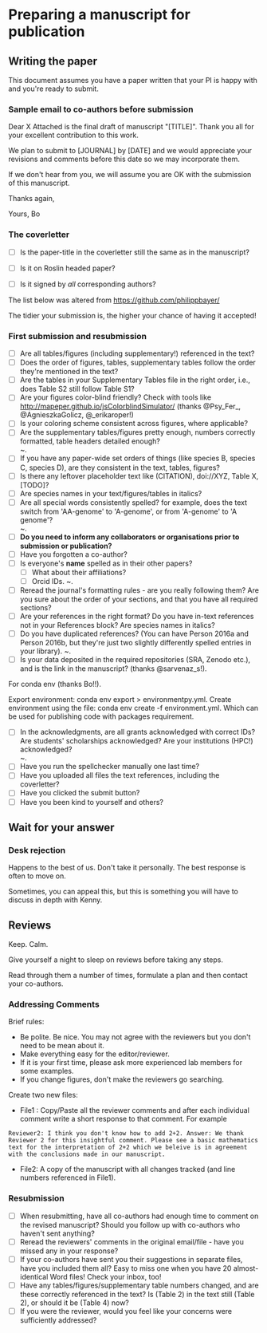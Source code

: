 # Preparing a manuscript for publication

## Writing the paper

This document assumes you have a paper written that your PI is happy with and you're ready to submit. 


### Sample email to co-authors before submission

Dear X
Attached is the final draft of manuscript "[TITLE]". Thank you all for your excellent contribution to this work. 

We plan to submit to [JOURNAL] by [DATE] and we would appreciate your revisions and comments before this date so we may incorporate them.

If we don't hear from you, we will assume you are OK with the submission of this manuscript.

Thanks again,

Yours,
Bo



### The coverletter
- [ ] Is the paper-title in the coverletter still the same as in the manuscript?
- [ ] Is it on Roslin headed paper?
- [ ] Is it signed by *all* corresponding authors?



The list below was altered from https://github.com/philippbayer/

The tidier your submission is, the higher your chance of having it accepted!

### First submission and resubmission

- [ ] Are all tables/figures (including supplementary!) referenced in the text?
- [ ] Does the order of figures, tables, supplementary tables follow the order they're mentioned in the text?
- [ ] Are the tables in your Supplementary Tables file in the right order, i.e., does Table S2 still follow Table S1?
- [ ] Are your figures color-blind friendly? Check with tools like http://mapeper.github.io/jsColorblindSimulator/ (thanks @Psy_Fer_, @AgnieszkaGolicz, @_erikaroper!)
- [ ] Is your coloring scheme consistent across figures, where applicable?
- [ ] Are the supplementary tables/figures pretty enough, numbers correctly formatted, table headers detailed enough?  
~. 
- [ ] If you have any paper-wide set orders of things (like species B, species C, species D), are they consistent in the text, tables, figures?
- [ ] Is there any leftover placeholder text like (CITATION), doi://XYZ, Table X, [TODO]? 
- [ ] Are species names in your text/figures/tables in italics?
- [ ] Are all special words consistently spelled? for example, does the text switch from 'AA-genome' to 'A-genome', or from 'A-genome' to 'A genome'?  
~. 
- [ ] **Do you need to inform any collaborators or organisations prior to submission or publication?**
- [ ] Have you forgotten a co-author?
- [ ] Is everyone's **name** spelled as in their other papers? 
    - [ ] What about their affiliations?
    - [ ] Orcid IDs. 
~. 
- [ ] Reread the journal's formatting rules - are you really following them? Are you sure about the order of your sections, and that you have all required sections?
- [ ] Are your references in the right format? Do you have in-text references not in your References block? Are species names in italics? 
- [ ] Do you have duplicated references? (You can have Person 2016a and Person 2016b, but they're just two slightly differently spelled entries in your library). 
~. 
- [ ] Is your data deposited in the required repositories (SRA, Zenodo etc.), and is the link in the manuscript? (thanks @sarvenaz_s!). 
  
For conda env (thanks Bo!!).  
  
Export environment: conda env export > environmentpy.yml. 
Create environment using the file: conda env create -f environment.yml. 
Which can be used for publishing code with packages requirement. 


- [ ] In the acknowledgments, are all grants acknowledged with correct IDs? Are students' scholarships acknowledged? Are your institutions (HPC!) acknowledged?  
~. 
- [ ] Have you run the spellchecker manually one last time?
- [ ] Have you uploaded all files the text references, including the coverletter?
- [ ] Have you clicked the submit button?
- [ ] Have you been kind to yourself and others?  
  
## Wait for your answer
  
### Desk rejection
  
Happens to the best of us. Don't take it personally. The best response is often to move on. 
  
Sometimes, you can appeal this, but this is something you will have to discuss in depth with Kenny.
  
## Reviews
  
Keep. Calm.
  
Give yourself a night to sleep on reviews before taking any steps.
  
Read through them a number of times, formulate a plan and then contact your co-authors.

### Addressing Comments

Brief rules:
- Be polite. Be nice. You may not agree with the reviewers but you don't need to be mean about it.
- Make everything easy for the editor/reviewer.
- If it is your first time, please ask more experienced lab members for some examples.
- If you change figures, don't make the reviewers go searching.

Create two new files:

- File1 : Copy/Paste all the reviewer comments and after each individual comment write a short response to that comment. For example

`
Reviewer2: I think you don't know how to add 2+2.
Answer: We thank Reviewer 2 for this insightful comment. Please see a basic mathematics text for the interpretation of 2+2 which we beleive is in agreement with the conclusions made in our manuscript.
`

- File2: A copy of the manuscript with all changes tracked (and line numbers referenced in File1). 



### Resubmission
- [ ] When resubmitting, have all co-authors had enough time to comment on the revised manuscript? Should you follow up with co-authors who haven't sent anything?
- [ ] Reread the reviewers' comments in the original email/file - have you missed any in your response?
- [ ] If your co-authors have sent you their suggestions in separate files, have you included them all? Easy to miss one when you have 20 almost-identical Word files! Check your inbox, too!
- [ ] Have any tables/figures/supplementary table numbers changed, and are these correctly referenced in the text? Is (Table 2) in the text still (Table 2), or should it be (Table 4) now?
- [ ] If you were the reviewer, would you feel like your concerns were sufficiently addressed?
